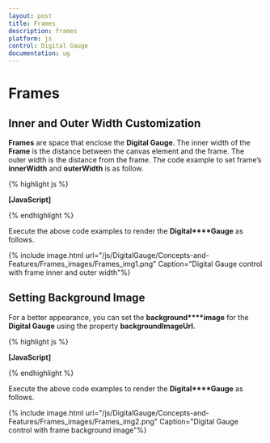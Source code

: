 ```yaml
---
layout: post
title: Frames
description: frames
platform: js
control: Digital Gauge
documentation: ug
---
```


# Frames

## Inner and Outer Width Customization

**Frames** are space that enclose the **Digital Gauge**. The inner width of the **Frame** is the distance between the canvas element and the frame. The outer width is the distance from the frame. The code example to set frame’s **innerWidth** and **outerWidth** is as follow.

{% highlight js %}

**[JavaScript]**
<div id="DigitalGauge1"></div>
<script type="text/javascript">
$(function () {
// For Digital Gauge rendering
$("#DigitalGauge1").ejDigitalGauge({
// For setting text
value**:** "WELCOME",
frame: {
// For setting inner width
innerWidth: 6,
// For setting outer width
outerWidth: 10,
},
})
});
</script>


{% endhighlight %}



Execute the above code examples to render the **Digital****Gauge** as follows.

{% include image.html url="/js/DigitalGauge/Concepts-and-Features/Frames_images/Frames_img1.png" Caption="Digital Gauge control with frame inner and outer width"%}



## Setting Background Image

For a better appearance, you can set the **background****image** for the **Digital Gauge** using the property **backgroundImageUrl.** 

{% highlight js %}

**[JavaScript]**
<div id="DigitalGauge1"></div>
<script type="text/javascript">
$(function () {
// For Digital Gauge rendering
$("#DigitalGauge1").ejDigitalGauge({
// For setting text
value**:** "RADAR",
frame: {
// For setting backgroung image
backgroundImageUrl: "board3.jpg",
},
items:[{
position:{
x:80,
y:10
}
}]

})
});
</script>


{% endhighlight %}



Execute the above code examples to render the **Digital****Gauge** as follows.

{% include image.html url="/js/DigitalGauge/Concepts-and-Features/Frames_images/Frames_img2.png" Caption="Digital Gauge control with frame background image"%}

